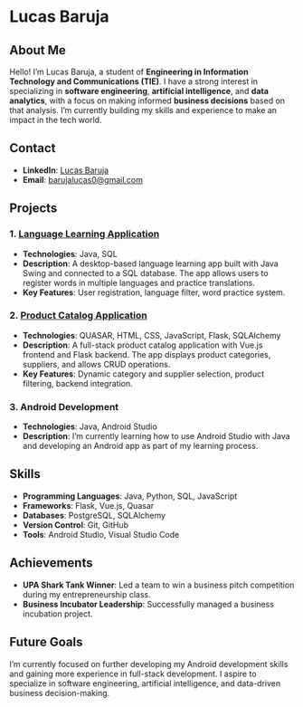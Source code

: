 # Lucas Baruja

## About Me
Hello! I’m Lucas Baruja, a student of **Engineering in Information Technology and Communications (TIE)**. I have a strong interest in specializing in **software engineering**, **artificial intelligence**, and **data analytics**, with a focus on making informed **business decisions** based on that analysis. I’m currently building my skills and experience to make an impact in the tech world.

## Contact
- **LinkedIn**: [Lucas Baruja](https://www.linkedin.com/in/lucas-baruja-581064332/)
- **Email**: [barujalucas0@gmail.com](mailto:barujalucas0@gmail.com)

## Projects

### 1. [Language Learning Application](https://github.com/lucasbaruj4/language-learning-app)
- **Technologies**: Java, SQL
- **Description**: A desktop-based language learning app built with Java Swing and connected to a SQL database. The app allows users to register words in multiple languages and practice translations.
- **Key Features**: User registration, language filter, word practice system.

### 2. [Product Catalog Application](https://github.com/lucasbaruj4/catalog-website)
- **Technologies**: QUASAR, HTML, CSS, JavaScript, Flask, SQLAlchemy
- **Description**: A full-stack product catalog application with Vue.js frontend and Flask backend. The app displays product categories, suppliers, and allows CRUD operations.
- **Key Features**: Dynamic category and supplier selection, product filtering, backend integration.

### 3. Android Development
- **Technologies**: Java, Android Studio
- **Description**: I’m currently learning how to use Android Studio with Java and developing an Android app as part of my learning process.

## Skills
- **Programming Languages**: Java, Python, SQL, JavaScript
- **Frameworks**: Flask, Vue.js, Quasar
- **Databases**: PostgreSQL, SQLAlchemy
- **Version Control**: Git, GitHub
- **Tools**: Android Studio, Visual Studio Code

## Achievements
- **UPA Shark Tank Winner**: Led a team to win a business pitch competition during my entrepreneurship class.
- **Business Incubator Leadership**: Successfully managed a business incubation project.

## Future Goals
I’m currently focused on further developing my Android development skills and gaining more experience in full-stack development. I aspire to specialize in software engineering, artificial intelligence, and data-driven business decision-making.
